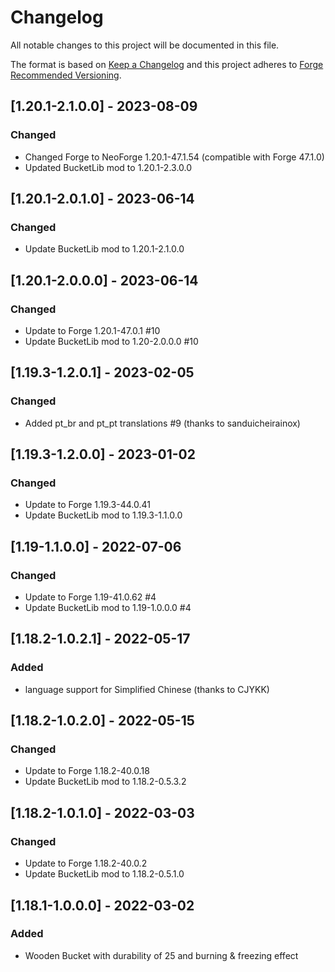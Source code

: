 # Changelog
All notable changes to this project will be documented in this file.

The format is based on [Keep a Changelog](http://keepachangelog.com/en/1.0.0/) and this project adheres to [Forge Recommended Versioning](https://mcforge.readthedocs.io/en/latest/conventions/versioning/).

## [1.20.1-2.1.0.0] - 2023-08-09
### Changed
- Changed Forge to NeoForge 1.20.1-47.1.54 (compatible with Forge 47.1.0)
- Updated BucketLib mod to 1.20.1-2.3.0.0

## [1.20.1-2.0.1.0] - 2023-06-14
### Changed
- Update BucketLib mod to 1.20.1-2.1.0.0

## [1.20.1-2.0.0.0] - 2023-06-14
### Changed
- Update to Forge 1.20.1-47.0.1 #10
- Update BucketLib mod to 1.20-2.0.0.0 #10

## [1.19.3-1.2.0.1] - 2023-02-05
### Changed
- Added pt_br and pt_pt translations #9 (thanks to sanduicheirainox)

## [1.19.3-1.2.0.0] - 2023-01-02
### Changed
- Update to Forge 1.19.3-44.0.41
- Update BucketLib mod to 1.19.3-1.1.0.0

## [1.19-1.1.0.0] - 2022-07-06
### Changed
- Update to Forge 1.19-41.0.62 #4
- Update BucketLib mod to 1.19-1.0.0.0 #4

## [1.18.2-1.0.2.1] - 2022-05-17
### Added
- language support for Simplified Chinese (thanks to CJYKK)

## [1.18.2-1.0.2.0] - 2022-05-15
### Changed
- Update to Forge 1.18.2-40.0.18
- Update BucketLib mod to 1.18.2-0.5.3.2

## [1.18.2-1.0.1.0] - 2022-03-03
### Changed
- Update to Forge 1.18.2-40.0.2
- Update BucketLib mod to 1.18.2-0.5.1.0

## [1.18.1-1.0.0.0] - 2022-03-02
### Added
- Wooden Bucket with durability of 25 and burning & freezing effect
